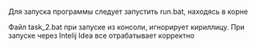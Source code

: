 Для запуска программы следует запустить run.bat, находясь в корне

Файл task_2.bat при запуске из консоли, игнорирует кириллицу. При запуске через Intelij Idea все отрабатывает корректно
